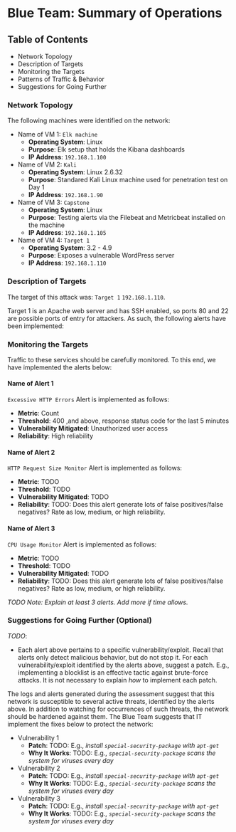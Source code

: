 # Blue Team: Summary of Operations

## Table of Contents
- Network Topology
- Description of Targets
- Monitoring the Targets
- Patterns of Traffic & Behavior
- Suggestions for Going Further

### Network Topology

The following machines were identified on the network:
- Name of VM 1: `Elk machine`
  - **Operating System**: Linux
  - **Purpose**: Elk setup that holds the Kibana dashboards
  - **IP Address**: `192.168.1.100`
- Name of VM 2: `Kali`
  - **Operating System**: Linux 2.6.32
  - **Purpose**: Standared Kali Linux machine used for penetration test on Day 1
  - **IP Address**: `192.168.1.90`
- Name of VM 3: `Capstone`
  - **Operating System**: Linux
  - **Purpose**: Testing alerts via the Filebeat and Metricbeat installed on the machine
  - **IP Address**: `192.168.1.105`
- Name of VM 4: `Target 1`
  - **Operating System**: 3.2 - 4.9
  - **Purpose**: Exposes a vulnerable WordPress server
  - **IP Address**: `192.168.1.110`

### Description of Targets

The target of this attack was: `Target 1` `192.168.1.110`.

Target 1 is an Apache web server and has SSH enabled, so ports 80 and 22 are possible ports of entry for attackers. As such, the following alerts have been implemented:

### Monitoring the Targets

Traffic to these services should be carefully monitored. To this end, we have implemented the alerts below:

#### Name of Alert 1
`Excessive HTTP Errors` Alert is implemented as follows:
  - **Metric**: Count
  - **Threshold**: 400 ,and above, response status code for the last 5 minutes
  - **Vulnerability Mitigated**: Unauthorized user access
  - **Reliability**: High reliability 

#### Name of Alert 2
`HTTP Request Size Monitor` Alert is implemented as follows:
  - **Metric**: TODO
  - **Threshold**: TODO
  - **Vulnerability Mitigated**: TODO
  - **Reliability**: TODO: Does this alert generate lots of false positives/false negatives? Rate as low, medium, or high reliability.

#### Name of Alert 3
`CPU Usage Monitor` Alert is implemented as follows:
  - **Metric**: TODO
  - **Threshold**: TODO
  - **Vulnerability Mitigated**: TODO
  - **Reliability**: TODO: Does this alert generate lots of false positives/false negatives? Rate as low, medium, or high reliability.

_TODO Note: Explain at least 3 alerts. Add more if time allows._

### Suggestions for Going Further (Optional)
_TODO_: 
- Each alert above pertains to a specific vulnerability/exploit. Recall that alerts only detect malicious behavior, but do not stop it. For each vulnerability/exploit identified by the alerts above, suggest a patch. E.g., implementing a blocklist is an effective tactic against brute-force attacks. It is not necessary to explain _how_ to implement each patch.

The logs and alerts generated during the assessment suggest that this network is susceptible to several active threats, identified by the alerts above. In addition to watching for occurrences of such threats, the network should be hardened against them. The Blue Team suggests that IT implement the fixes below to protect the network:
- Vulnerability 1
  - **Patch**: TODO: E.g., _install `special-security-package` with `apt-get`_
  - **Why It Works**: TODO: E.g., _`special-security-package` scans the system for viruses every day_
- Vulnerability 2
  - **Patch**: TODO: E.g., _install `special-security-package` with `apt-get`_
  - **Why It Works**: TODO: E.g., _`special-security-package` scans the system for viruses every day_
- Vulnerability 3
  - **Patch**: TODO: E.g., _install `special-security-package` with `apt-get`_
  - **Why It Works**: TODO: E.g., _`special-security-package` scans the system for viruses every day_
